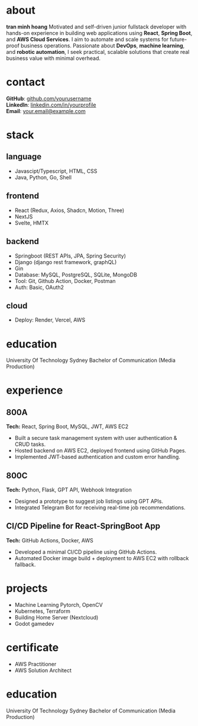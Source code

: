 # about
**tran minh hoang**
Motivated and self-driven junior fullstack developer with hands-on experience in building web applications using **React**, **Spring Boot**, and **AWS Cloud Services**. I aim to automate and scale systems for future-proof business operations. Passionate about **DevOps**, **machine learning**, and **robotic automation**, I seek practical, scalable solutions that create real business value with minimal overhead.

# contact
**GitHub**: [github.com/yourusername](https://github.com/yourusername)  
**LinkedIn**: [linkedin.com/in/yourprofile](https://linkedin.com/in/yourprofile)  
**Email**: your.email@example.com  

# stack
## language
- Javascipt/Typescript, HTML, CSS
- Java, Python, Go, Shell
## frontend  
- React (Redux, Axios, Shadcn, Motion, Three)
- NextJS
- Svelte, HMTX
## backend  
- Springboot (REST APIs, JPA, Spring Security)  
- Django (django rest framework, graphQL)
- Gin 
- Database: MySQL, PostgreSQL, SQLite, MongoDB
- Tool: Git, Github Action, Docker, Postman
- Auth: Basic, OAuth2
## cloud  
- Deploy: Render, Vercel, AWS

# education
University Of Technology Sydney
Bachelor of Communication (Media Production)

# experience
## 800A
**Tech:** React, Spring Boot, MySQL, JWT, AWS EC2  
- Built a secure task management system with user authentication & CRUD tasks.  
- Hosted backend on AWS EC2, deployed frontend using GitHub Pages.  
- Implemented JWT-based authentication and custom error handling.
## 800C
**Tech:** Python, Flask, GPT API, Webhook Integration  
- Designed a prototype to suggest job listings using GPT APIs.  
- Integrated Telegram Bot for receiving real-time job recommendations.
## CI/CD Pipeline for React-SpringBoot App
**Tech:** GitHub Actions, Docker, AWS  
- Developed a minimal CI/CD pipeline using GitHub Actions.  
- Automated Docker image build + deployment to AWS EC2 with rollback fallback.

# projects 
- Machine Learning Pytorch, OpenCV
- Kubernetes, Terraform  
- Building Home Server (Nextcloud) 
- Godot gamedev

# certificate
- AWS Practitioner
- AWS Solution Architect

# education
University Of Technology Sydney
Bachelor of Communication (Media Production)

